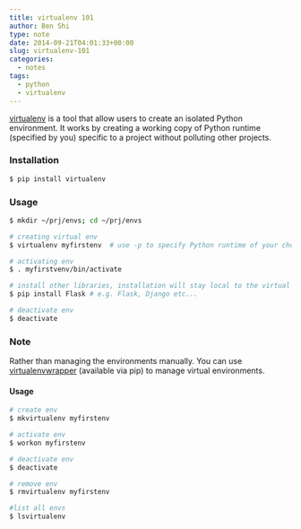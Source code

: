 ```yaml
---
title: virtualenv 101
author: Ben Shi
type: note
date: 2014-09-21T04:01:33+00:00
slug: virtualenv-101
categories:
  - notes
tags:
  - python
  - virtualenv
---
```


[virtualenv][1] is a tool that allow users to create an isolated Python environment. It works by
creating a working copy of Python runtime (specified by you) specific to a project without polluting
other projects.

### Installation

```bash
$ pip install virtualenv
```

### Usage

```bash
$ mkdir ~/prj/envs; cd ~/prj/envs

# creating virtual env
$ virtualenv myfirstenv  # use -p to specify Python runtime of your choice

# activating env
$ . myfirstvenv/bin/activate

# install other libraries, installation will stay local to the virtual env
$ pip install Flask # e.g. Flask, Django etc...

# deactivate env
$ deactivate
```

### Note

Rather than managing the environments manually. You can use [virtualenvwrapper][2] (available via
pip) to manage virtual environments.

#### Usage

```bash
# create env
$ mkvirtualenv myfirstenv

# activate env
$ workon myfirstenv

# deactivate env
$ deactivate

# remove env
$ rmvirtualenv myfirstenv

#list all envs
$ lsvirtualenv
```

[1]: https://pypi.python.org/pypi/virtualenv
[2]: https://virtualenvwrapper.readthedocs.org/en/latest/index.html
